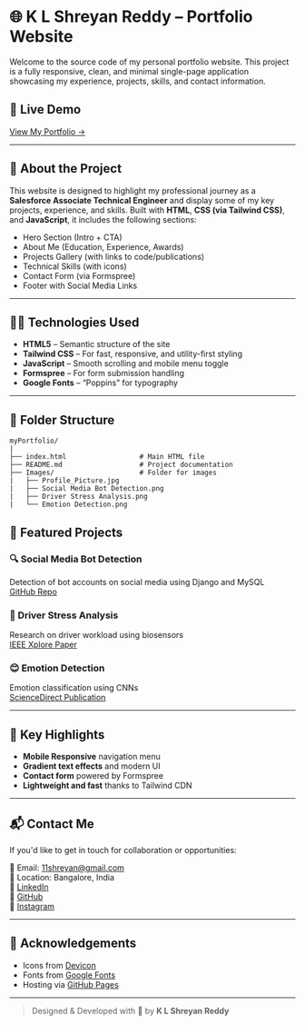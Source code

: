 # 🌐 K L Shreyan Reddy – Portfolio Website

Welcome to the source code of my personal portfolio website. This project is a fully responsive, clean, and minimal single-page application showcasing my experience, projects, skills, and contact information.


## 🚀 Live Demo
[View My Portfolio →](https://11shreyan.github.io/myPortfolio/)

---

## 📄 About the Project

This website is designed to highlight my professional journey as a **Salesforce Associate Technical Engineer** and display some of my key projects, experience, and skills. Built with **HTML**, **CSS (via Tailwind CSS)**, and **JavaScript**, it includes the following sections:

- Hero Section (Intro + CTA)
- About Me (Education, Experience, Awards)
- Projects Gallery (with links to code/publications)
- Technical Skills (with icons)
- Contact Form (via Formspree)
- Footer with Social Media Links

---

## 🧑‍💻 Technologies Used

- **HTML5** – Semantic structure of the site
- **Tailwind CSS** – For fast, responsive, and utility-first styling
- **JavaScript** – Smooth scrolling and mobile menu toggle
- **Formspree** – For form submission handling
- **Google Fonts** – “Poppins” for typography

---

## 📁 Folder Structure

```
myPortfolio/
|
├── index.html                  # Main HTML file
├── README.md                   # Project documentation
├── Images/                     # Folder for images
|   ├── Profile_Picture.jpg
|   ├── Social Media Bot Detection.png
|   ├── Driver Stress Analysis.png
|   └── Emotion Detection.png
```

## 📸 Featured Projects

### 🔍 Social Media Bot Detection  
Detection of bot accounts on social media using Django and MySQL  
[GitHub Repo](https://github.com/Aatish-S/revahack2021/)

### 🚗 Driver Stress Analysis  
Research on driver workload using biosensors  
[IEEE Xplore Paper](https://ieeexplore.ieee.org/abstract/document/10434707)

### 😊 Emotion Detection  
Emotion classification using CNNs  
[ScienceDirect Publication](https://www.sciencedirect.com/science/article/pii/S1877050925011895)

---

## 🧠 Key Highlights

- **Mobile Responsive** navigation menu
- **Gradient text effects** and modern UI
- **Contact form** powered by Formspree
- **Lightweight and fast** thanks to Tailwind CDN

---

## 📬 Contact Me

If you'd like to get in touch for collaboration or opportunities:

📧 Email: 11shreyan@gmail.com  
📍 Location: Bangalore, India  
🔗 [LinkedIn](https://in.linkedin.com/in/k-l-shreyan-reddy-254324202)  
🐙 [GitHub](https://github.com/11shreyan)  
📸 [Instagram](https://www.instagram.com/shreyanreddy11)

---

## 🙏 Acknowledgements

- Icons from [Devicon](https://devicon.dev/)
- Fonts from [Google Fonts](https://fonts.google.com/)
- Hosting via [GitHub Pages](https://pages.github.com/)

---

> Designed & Developed with 💙 by **K L Shreyan Reddy**
